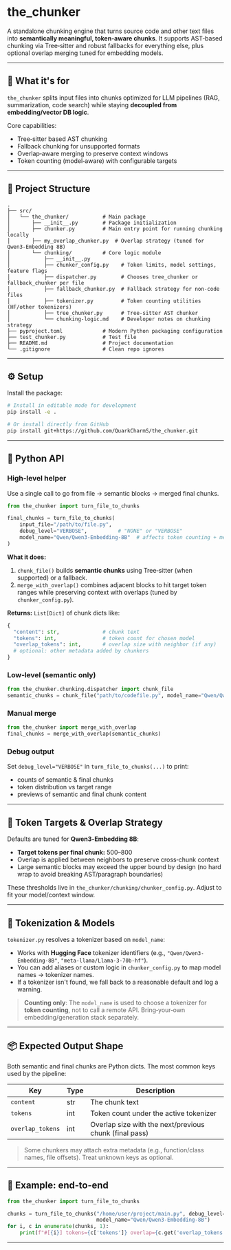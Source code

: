 # the\_chunker

A standalone chunking engine that turns source code and other text files into **semantically meaningful, token‑aware chunks**. It supports AST‑based chunking via Tree‑sitter and robust fallbacks for everything else, plus optional overlap merging tuned for embedding models.

---

## 🚀 What it's for

`the_chunker` splits input files into chunks optimized for LLM pipelines (RAG, summarization, code search) while staying **decoupled from embedding/vector DB logic**.

Core capabilities:

- Tree‑sitter based AST chunking
- Fallback chunking for unsupported formats
- Overlap‑aware merging to preserve context windows
- Token counting (model‑aware) with configurable targets

---

## 🧱 Project Structure

```
.
├── src/
│   └── the_chunker/           # Main package
│       ├── __init__.py        # Package initialization
│       ├── chunker.py         # Main entry point for running chunking locally
│       ├── my_overlap_chunker.py  # Overlap strategy (tuned for Qwen3‑Embedding 8B)
│       └── chunking/          # Core logic module
│           ├── __init__.py
│           ├── chunker_config.py    # Token limits, model settings, feature flags
│           ├── dispatcher.py        # Chooses tree_chunker or fallback_chunker per file
│           ├── fallback_chunker.py  # Fallback strategy for non‑code files
│           ├── tokenizer.py         # Token counting utilities (HF/other tokenizers)
│           ├── tree_chunker.py      # Tree‑sitter AST chunker
│           └── chunking-logic.md    # Developer notes on chunking strategy
├── pyproject.toml             # Modern Python packaging configuration
├── test_chunker.py            # Test file
├── README.md                  # Project documentation
└── .gitignore                 # Clean repo ignores
```

---

## ⚙️ Setup

Install the package:

```bash
# Install in editable mode for development
pip install -e .

# Or install directly from GitHub
pip install git+https://github.com/QuarkCharmS/the_chunker.git
```

---

## 🧪 Python API

### High‑level helper

Use a single call to go from file → semantic blocks → merged final chunks.

```python
from the_chunker import turn_file_to_chunks

final_chunks = turn_file_to_chunks(
    input_file="/path/to/file.py",
    debug_level="VERBOSE",          # "NONE" or "VERBOSE"
    model_name="Qwen/Qwen3-Embedding-8B"  # affects token counting + merge targets
)
```

**What it does:**

1. `chunk_file()` builds **semantic chunks** using Tree‑sitter (when supported) or a fallback.
2. `merge_with_overlap()` combines adjacent blocks to hit target token ranges while preserving context with overlaps (tuned by `chunker_config.py`).

**Returns:** `List[Dict]` of chunk dicts like:

```python
{
  "content": str,              # chunk text
  "tokens": int,               # token count for chosen model
  "overlap_tokens": int,       # overlap size with neighbor (if any)
  # optional: other metadata added by chunkers
}
```

### Low‑level (semantic only)

```python
from the_chunker.chunking.dispatcher import chunk_file
semantic_chunks = chunk_file("path/to/codefile.py", model_name="Qwen/Qwen3-Embedding-8B")
```

### Manual merge

```python
from the_chunker import merge_with_overlap
final_chunks = merge_with_overlap(semantic_chunks)
```

### Debug output

Set `debug_level="VERBOSE"` in `turn_file_to_chunks(...)` to print:

- counts of semantic & final chunks
- token distribution vs target range
- previews of semantic and final chunk content

---

## 🎯 Token Targets & Overlap Strategy

Defaults are tuned for **Qwen3‑Embedding 8B**:

- **Target tokens per final chunk:** 500–800
- Overlap is applied between neighbors to preserve cross‑chunk context
- Large semantic blocks may exceed the upper bound by design (no hard wrap to avoid breaking AST/paragraph boundaries)

These thresholds live in `the_chunker/chunking/chunker_config.py`. Adjust to fit your model/context window.

---

## 🔢 Tokenization & Models

`tokenizer.py` resolves a tokenizer based on `model_name`:

- Works with **Hugging Face** tokenizer identifiers (e.g., `"Qwen/Qwen3-Embedding-8B"`, `"meta-llama/Llama-3-70b-hf"`).
- You can add aliases or custom logic in `chunker_config.py` to map model names → tokenizer names.
- If a tokenizer isn't found, we fall back to a reasonable default and log a warning.

> **Counting only**: The `model_name` is used to choose a tokenizer for **token counting**, not to call a remote API. Bring‑your‑own embedding/generation stack separately.

---

## 📦 Expected Output Shape

Both semantic and final chunks are Python dicts. The most common keys used by the pipeline:

| Key              | Type | Description                                            |
| ---------------- | ---- | ------------------------------------------------------ |
| `content`        | str  | The chunk text                                         |
| `tokens`         | int  | Token count under the active tokenizer                 |
| `overlap_tokens` | int  | Overlap size with the next/previous chunk (final pass) |

> Some chunkers may attach extra metadata (e.g., function/class names, file offsets). Treat unknown keys as optional.

---

## 🔎 Example: end‑to‑end

```python
from the_chunker import turn_file_to_chunks

chunks = turn_file_to_chunks("/home/user/project/main.py", debug_level="VERBOSE",
                             model_name="Qwen/Qwen3-Embedding-8B")
for i, c in enumerate(chunks, 1):
    print(f"#[{i}] tokens={c['tokens']} overlap={c.get('overlap_tokens', 0)}\n{c['content'][:200]}…\n")
```

---
